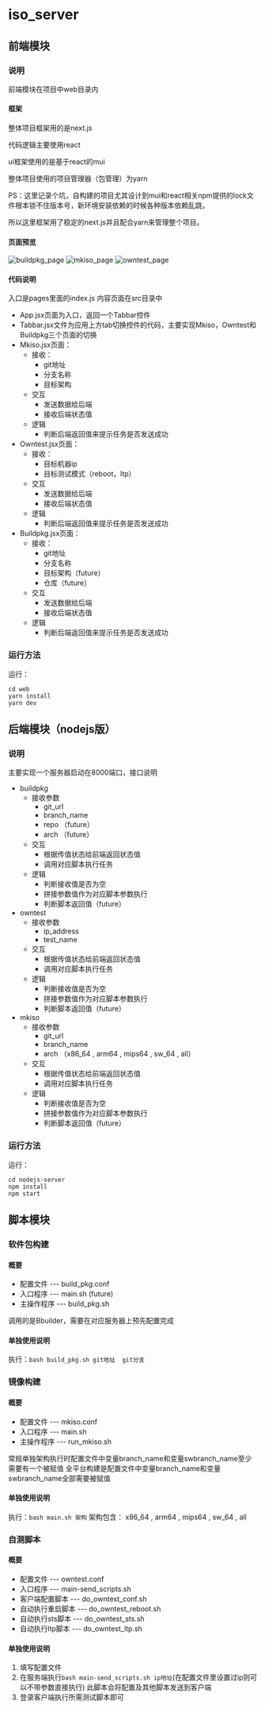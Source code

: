 # iso_server
## 前端模块
### 说明
前端模块在项目中web目录内
#### 框架
整体项目框架用的是next.js

代码逻辑主要使用react

ui框架使用的是基于react的mui

整体项目使用的项目管理器（包管理）为yarn

PS：这里记录个坑，自构建的项目尤其设计到mui和react相关npm提供的lock文件根本锁不住版本号，新环境安装依赖的时候各种版本依赖乱跳，

所以这里框架用了稳定的next.js并且配合yarn来管理整个项目。

#### 页面预览
![buildpkg_page](./readme-img/buidpkg_page.png "buildpkg_page")
![mkiso_page](./readme-img/mkiso_page.png "mkiso_page")
![owntest_page](./readme-img/owntest_page.png "buildpkg_page")
#### 代码说明
入口是pages里面的index.js
内容页面在src目录中
+ App.jsx页面为入口，返回一个Tabbar控件
+ Tabbar.jsx文件为应用上方tab切换控件的代码，主要实现Mkiso，Owntest和Buildpkg三个页面的切换
+ Mkiso.jsx页面：
    + 接收： 
        + git地址
        + 分支名称
        + 目标架构
    + 交互
        + 发送数据给后端
        + 接收后端状态值
    + 逻辑
        + 判断后端返回值来提示任务是否发送成功
+ Owntest.jsx页面：
    + 接收： 
        + 目标机器ip
        + 目标测试模式（reboot，ltp）
    + 交互
        + 发送数据给后端
        + 接收后端状态值
    + 逻辑
        + 判断后端返回值来提示任务是否发送成功
+ Buildpkg.jsx页面：
    + 接收： 
        + git地址
        + 分支名称
        + 目标架构（future）
        + 仓库（future）
    + 交互
        + 发送数据给后端
        + 接收后端状态值
    + 逻辑
        + 判断后端返回值来提示任务是否发送成功

### 运行方法
运行：
```
cd web
yarn install
yarn dev
```

## 后端模块（nodejs版）
### 说明
主要实现一个服务器启动在8000端口，接口说明
+ buildpkg
    + 接收参数
        + git_url
        + branch_name
        + repo （future）
        + arch （future）
    + 交互
        + 根据传值状态给前端返回状态值
        + 调用对应脚本执行任务
    + 逻辑
        + 判断接收值是否为空
        + 拼接参数值作为对应脚本参数执行
        + 判断脚本返回值（future）
+ owntest
    + 接收参数
        + ip_address
        + test_name
    + 交互
        + 根据传值状态给前端返回状态值
        + 调用对应脚本执行任务
    + 逻辑
        + 判断接收值是否为空
        + 拼接参数值作为对应脚本参数执行
        + 判断脚本返回值（future）
+ mkiso
    + 接收参数
        + git_url
        + branch_name
        + arch （x86_64 , arm64 , mips64 , sw_64 , all）
    + 交互
        + 根据传值状态给前端返回状态值
        + 调用对应脚本执行任务
    + 逻辑
        + 判断接收值是否为空
        + 拼接参数值作为对应脚本参数执行
        + 判断脚本返回值（future）

### 运行方法
运行：
```
cd nodejs-server
npm install
npm start
```


## 脚本模块
### 软件包构建
#### 概要
+ 配置文件  --- build_pkg.conf
+ 入口程序  --- main.sh (future)
+ 主操作程序  --- build_pkg.sh

调用的是Bbuilder，需要在对应服务器上预先配置完成

#### 单独使用说明
执行：`bash build_pkg.sh git地址  git分支`

### 镜像构建

#### 概要
+ 配置文件  --- mkiso.conf
+ 入口程序  --- main.sh
+ 主操作程序  --- run_mkiso.sh

常规单独架构执行时配置文件中变量branch_name和变量swbranch_name至少需要有一个被赋值
全平台构建是配置文件中变量branch_name和变量swbranch_name全部需要被赋值

#### 单独使用说明
执行：`bash main.sh 架构`
架构包含： x86_64 , arm64 , mips64 , sw_64 , all


### 自测脚本
#### 概要
+ 配置文件  --- owntest.conf
+ 入口程序  --- main-send_scripts.sh 
+ 客户端配置脚本  --- do_owntest_conf.sh
+ 自动执行重启脚本  --- do_owntest_reboot.sh
+ 自动执行sts脚本  --- do_owntest_sts.sh
+ 自动执行ltp脚本  --- do_owntest_ltp.sh

#### 单独使用说明
1. 填写配置文件
2. 在服务端执行`bash main-send_scripts.sh ip地址`(在配置文件里设置过ip则可以不带参数直接执行)
    此脚本会将配置及其他脚本发送到客户端
3. 登录客户端执行所需测试脚本即可